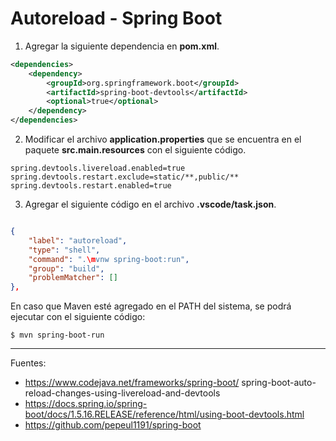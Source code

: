 # Autoreload - Spring Boot

1. Agregar la siguiente dependencia en <b>pom.xml</b>.

```xml
<dependencies>
    <dependency>
        <groupId>org.springframework.boot</groupId>
        <artifactId>spring-boot-devtools</artifactId>
        <optional>true</optional>
    </dependency>
</dependencies>
```

2. Modificar el archivo <b>application.properties</b> que se encuentra en el paquete <b>src.main.resources</b> con el siguiente código.

```properties
spring.devtools.livereload.enabled=true
spring.devtools.restart.exclude=static/**,public/**
spring.devtools.restart.enabled=true
```

3. Agregar el siguiente código en el archivo <b>.vscode/task.json</b>.

```json

{
    "label": "autoreload",
    "type": "shell",
    "command": ".\mvnw spring-boot:run",
    "group": "build",
    "problemMatcher": []
},

```
En caso que Maven esté agregado en el PATH del sistema, se podrá ejecutar con el siguiente código:

    $ mvn spring-boot-run

---

Fuentes:

+ https://www.codejava.net/frameworks/spring-boot/ spring-boot-auto-reload-changes-using-livereload-and-devtools <br>
+ https://docs.spring.io/spring-boot/docs/1.5.16.RELEASE/reference/html/using-boot-devtools.html <br>
+ https://github.com/pepeul1191/spring-boot
